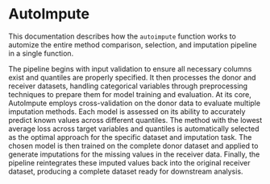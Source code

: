 # AutoImpute

This documentation describes how the `autoimpute` function works to automize the entire method comparison, selection, and imputation pipeline in a single function.

The pipeline begins with input validation to ensure all necessary columns exist and quantiles are properly specified. It then processes the donor and receiver datasets, handling categorical variables through preprocessing techniques to prepare them for model training and evaluation. At its core, AutoImpute employs cross-validation on the donor data to evaluate multiple imputation methods. Each model is assessed on its ability to accurately predict known values across different quantiles. The method with the lowest average loss across target variables and quantiles is automatically selected as the optimal approach for the specific dataset and imputation task. The chosen model is then trained on the complete donor dataset and applied to generate imputations for the missing values in the receiver data. Finally, the pipeline reintegrates these imputed values back into the original receiver dataset, producing a complete dataset ready for downstream analysis. 
